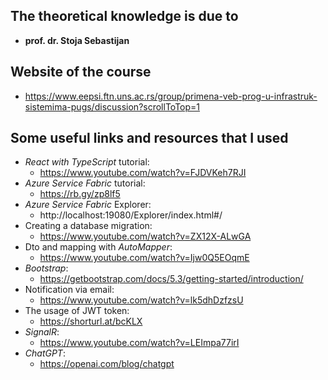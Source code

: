 ## The theoretical knowledge is due to
  * **prof. dr. Stoja Sebastijan**

## Website of the course
  * https://www.eepsi.ftn.uns.ac.rs/group/primena-veb-prog-u-infrastruk-sistemima-pugs/discussion?scrollToTop=1

## Some useful links and resources that I used
  * _React with TypeScript_ tutorial:
    * https://www.youtube.com/watch?v=FJDVKeh7RJI
  * _Azure Service Fabric_ tutorial:
    * https://rb.gy/zp8lf5
  * _Azure Service Fabric_ Explorer:
    * http://localhost:19080/Explorer/index.html#/
  * Creating a database migration:
    * https://www.youtube.com/watch?v=ZX12X-ALwGA
  * Dto and mapping with _AutoMapper_:
    * https://www.youtube.com/watch?v=Ijw0Q5EOqmE
  * _Bootstrap_:
    * https://getbootstrap.com/docs/5.3/getting-started/introduction/
  * Notification via email:
    * https://www.youtube.com/watch?v=lk5dhDzfzsU
  * The usage of JWT token:
    * https://shorturl.at/bcKLX
  * _SignalR_:
    * https://www.youtube.com/watch?v=LEImpa77irI
  * _ChatGPT_:
    * https://openai.com/blog/chatgpt